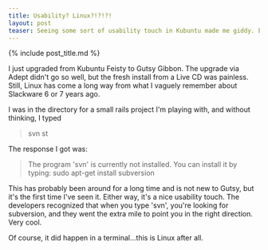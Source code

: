 ```yaml
---
title: Usability? Linux?!?!?!
layout: post
teaser: Seeing some sort of usability touch in Kubuntu made me giddy. Even if it'd probably been there for years.
---
```

{% include post_title.md %}

I just upgraded from Kubuntu Feisty to Gutsy Gibbon. The upgrade via Adept didn't go so well, but the fresh install from a Live CD was painless. Still, Linux has come a long way from what I vaguely remember about Slackware 6 or 7 years ago.

I was in the directory for a small rails project I'm playing with, and without thinking, I typed

> svn st

The response I got was:

> The program 'svn' is currently not installed.  You can install it by typing: sudo apt-get install subversion

This has probably been around for a long time and is not new to Gutsy, but it's the first time I've seen it. Either way, it's a nice usability touch. The developers recognized that when you type 'svn', you're looking for subversion, and they went the extra mile to point you in the right direction. Very cool.

Of course, it did happen in a terminal...this is Linux after all.